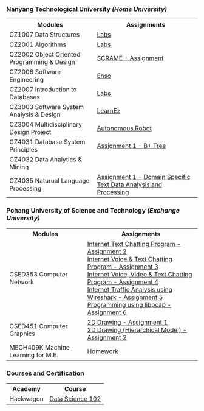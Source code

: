 ### Nanyang Technological University _(Home University)_
<table>
  <tr>
     <th>Modules</th>
     <th>Assignments</th>
  </tr>
  <tr>
    <td>CZ1007 Data Structures </td>
    <td>
      <a href="https://github.com/jermsinarocket/DataStructures">Labs</a>
    </td>
  </tr>
  <tr>
    <td>CZ2001 Algorithms</td>
    <td>
      <a href="https://github.com/jermsinarocket/Algorithms_Labs">Labs</a>
    </td>  
  </tr>
  <tr>
    <td>CZ2002 Object Oriented Programming & Design</td>
    <td>
      <a href="https://github.com/jermsinarocket/OODP_Assignment">SCRAME - Assignment</a>
    </td>  
  </tr>
  <tr>
    <td>CZ2006 Software Engineering</td>
    <td>
      <a href="https://github.com/jermsinarocket/SoftwareEngineering_Project">Enso</a>
    </td>  
  </tr>
  <tr>
    <td>CZ2007 Introduction to Databases</td>
    <td>
      <a href="https://github.com/jermsinarocket/DatabaseSystems_Labs">Labs</a>
    </td>  
  </tr>
  <tr>
    <td>CZ3003 Software System Analysis & Design</td>
    <td>
      <a href="https://github.com/jermsinarocket/SSAD_LearnEz">LearnEz</a>
    </td>  
 </tr>
 <tr>
    <td>CZ3004 Multidisciplinary Design Project</td>
    <td>
      <a href="https://github.com/wilsonteng97/MDP-Autonomous-Robot-Grp-33">Autonomous Robot</a>
    </td>  
 </tr>
 <tr>
    <td>CZ4031 Database System Principles</td>
    <td>
      <a href="https://github.com/jermsinarocket/DatabaseSystemPrinciples">Assignment 1 - B+ Tree</a>
    </td>  
 </tr>
 <tr>
    <td>CZ4032 Data Analytics & Mining</td>
    <td>
      <a href=""></a>
    </td>  
 </tr>
 <tr>
    <td>CZ4035 Naturual Language Processing</td>
    <td>
      <a href="https://github.com/jermsinarocket/NaturalLanguageProcessing_Assignment">Assignment 1 - Domain Specific Text Data Analysis and Processing</a>
    </td>  
 </tr>
</table>

### Pohang University of Science and Technology _(Exchange University)_

<table>
  <tr>
     <th>Modules</th>
     <th>Assignments</th>
  </tr>
  <tr>
    <td>CSED353 Computer Network </td>
    <td>
      <a href="https://github.com/jermsinarocket/ComputerNetwork_Assignment2">Internet Text Chatting Program - Assignment 2</a>
      <br/>
      <a href="https://github.com/jermsinarocket/ComputerNetwork_Assignment3">Internet Voice & Text Chatting Program - Assignment 3</a>
      <br/>
      <a href="https://github.com/jermsinarocket/ComputerNetwork_Assignment4">Internet Voice, Video & Text Chatting Program - Assignment 4</a>
      <br/>
      <a href="https://github.com/jermsinarocket/ComputerNetwork_Assignment5">Internet Traffic Analysis using Wireshark - Assignment 5</a>
      <br/>
      <a href="https://github.com/jermsinarocket/ComputerNetwork_Assignment6">Programming using libpcap - Assignment 6</a>
    </td>
  </tr>
  <tr>
    <td>CSED451 Computer Graphics </td>
    <td>
      <a href="https://github.com/jermsinarocket/ComputerGraphics_Assignment1">2D Drawing - Assignment 1</a>
      <br/>
      <a href="https://github.com/jermsinarocket/ComputerGraphics_Assignment2">2D Drawing (Hierarchical Model) - Assignment 2</a>
    </td>  
  </tr>
    <tr>
    <td>MECH409K Machine Learning for M.E. </td>
    <td>
      <a href="https://github.com/jermsinarocket/MachineLearning_HW">Homework</a>
    </td>  
  </tr>
</table>

### Courses and Certification 
<table>
  <tr>
     <th>Academy</th>
     <th>Course</th>
  </tr>
  <tr>
    <td>Hackwagon</td>
    <td>
      <a href="https://github.com/jermsinarocket/Hackwagon_DS102">Data Science 102</a>
    </td>
  </tr>
</table>
